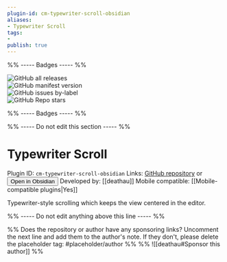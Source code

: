 ```yaml
---
plugin-id: cm-typewriter-scroll-obsidian
aliases:
- Typewriter Scroll
tags: 
- 
publish: true
---
```


%% ----- Badges ----- %%

![GitHub all releases](https://img.shields.io/github/downloads/deathau/cm-typewriter-scroll-obsidian/total?color=573E7A&logo=github&style=for-the-badge)   
![GitHub manifest version](https://img.shields.io/github/manifest-json/v/deathau/cm-typewriter-scroll-obsidian?color=573E7A&logo=github&style=for-the-badge)   
![GitHub issues by-label](https://img.shields.io/github/issues/deathau/cm-typewriter-scroll-obsidian/help%20wanted?color=573E7A&logo=github&style=for-the-badge)   
![GitHub Repo stars](https://img.shields.io/github/stars/deathau/cm-typewriter-scroll-obsidian?color=573E7A&logo=github&style=for-the-badge)

%% ----- Badges ----- %%

%% ----- Do not edit this section ----- %%

# Typewriter Scroll

Plugin ID: `cm-typewriter-scroll-obsidian`
Links: [GitHub repository](https://github.com/deathau/cm-typewriter-scroll-obsidian) or [<button id=HH>Open in Obsidian</button>](obsidian://goto-plugin?id=cm-typewriter-scroll-obsidian)
Developed by: [[deathau]]
Mobile compatible: [[Mobile-compatible plugins|Yes]]

Typewriter-style scrolling which keeps the view centered in the editor.

%% ----- Do not edit anything above this line ----- %% 

%% Does the repository or author have any sponsoring links? Uncomment the next line and add them to the author's note. If they don't, please delete the placeholder tag: #placeholder/author %%
%% ![[deathau#Sponsor this author]] %%
